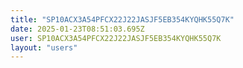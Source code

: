 ```yaml
---
title: "SP10ACX3A54PFCX22J22JASJF5EB354KYQHK55Q7K"
date: 2025-01-23T08:51:03.695Z
user: SP10ACX3A54PFCX22J22JASJF5EB354KYQHK55Q7K
layout: "users"
---
```

    